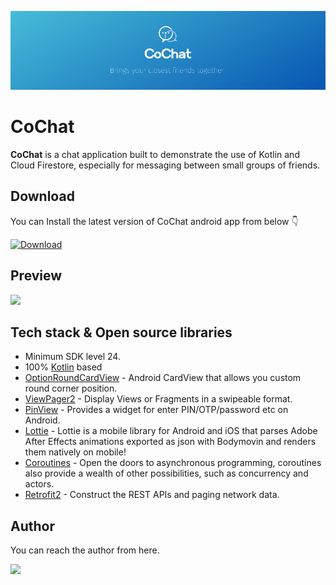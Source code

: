 ![](assets/intro_banner.png)

# CoChat

**CoChat** is a chat application built to demonstrate the use of Kotlin and Cloud Firestore, especially for messaging between small groups of friends.

## Download
You can Install the latest version of CoChat android app from below 👇

[![Download](https://img.shields.io/github/v/release/BlackEyedGhouL/co-chat?color=407BFF&label=Download&logo=android&style=for-the-badge)](https://github.com/BlackEyedGhouL/co-chat/releases/download/v0.1.0/CoChat_v0.1.0.apk)

## Preview

![](assets/screenshots.png)

## Tech stack & Open source libraries

- Minimum SDK level 24.
- 100% [Kotlin](https://kotlinlang.org/) based
- [OptionRoundCardView](https://github.com/captain-miao/OptionRoundCardview) - Android CardView that allows you custom round corner position.
- [ViewPager2](https://developer.android.com/jetpack/androidx/releases/viewpager2) - Display Views or Fragments in a swipeable format.
- [PinView](https://github.com/ChaosLeung/PinView) - Provides a widget for enter PIN/OTP/password etc on Android.
- [Lottie](https://github.com/airbnb/lottie-android) - Lottie is a mobile library for Android and iOS that parses Adobe After Effects animations exported as json with Bodymovin and renders them natively on mobile!
- [Coroutines](https://kotlinlang.org/docs/coroutines-overview.html) - Open the doors to asynchronous programming, coroutines also provide a wealth of other possibilities, such as concurrency and actors.
- [Retrofit2](https://github.com/square/retrofit) - Construct the REST APIs and paging network data.

## Author

You can reach the author from here.

[<img src="https://img.shields.io/badge/linkedin-%230077B5.svg?&style=for-the-badge&logo=linkedin&logoColor=0077B5&labelColor=282828" />](https://www.linkedin.com/in/senith-umesha/)
